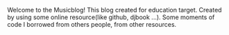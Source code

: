 Welcome to the Musicblog!
This blog created for education target. Created by using some online resource(like github, djbook ...). 
Some moments of code I borrowed from others people, from other resources.
